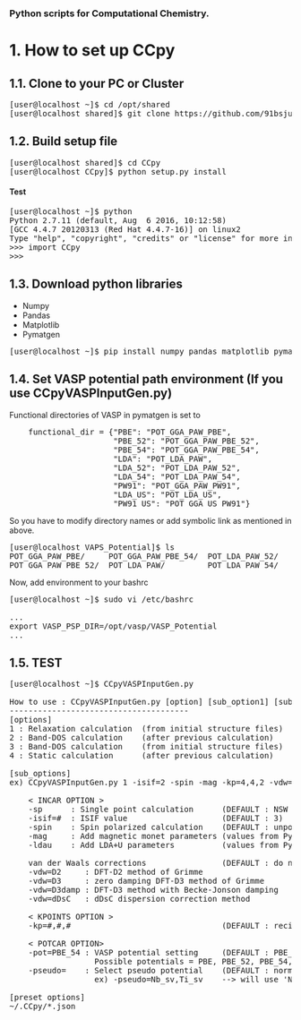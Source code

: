 ### Python scripts for Computational Chemistry.

# 1. How to set up CCpy
## 1.1. Clone to your PC or Cluster
<pre>
[user@localhost ~]$ cd /opt/shared
[user@localhost shared]$ git clone https://github.com/91bsjun/CCpy.git
</pre>

## 1.2. Build setup file
<pre>
[user@localhost shared]$ cd CCpy
[user@localhost CCpy]$ python setup.py install
</pre>
#### Test
<pre>
[user@localhost ~]$ python
Python 2.7.11 (default, Aug  6 2016, 10:12:58) 
[GCC 4.4.7 20120313 (Red Hat 4.4.7-16)] on linux2
Type "help", "copyright", "credits" or "license" for more information.
>>> import CCpy
>>> 
</pre>
## 1.3. Download python libraries
- Numpy
- Pandas
- Matplotlib
- Pymatgen
<pre>
[user@localhost ~]$ pip install numpy pandas matplotlib pymatgen
</pre>

## 1.4. Set VASP potential path environment (If you use CCpyVASPInputGen.py)
Functional directories of VASP in pymatgen is set to
<pre>
    functional_dir = {"PBE": "POT_GGA_PAW_PBE",
                      "PBE_52": "POT_GGA_PAW_PBE_52",
                      "PBE_54": "POT_GGA_PAW_PBE_54",
                      "LDA": "POT_LDA_PAW",
                      "LDA_52": "POT_LDA_PAW_52",
                      "LDA_54": "POT_LDA_PAW_54",
                      "PW91": "POT_GGA_PAW_PW91",
                      "LDA_US": "POT_LDA_US",
                      "PW91_US": "POT_GGA_US_PW91"}
</pre>
So you have to modify directory names or add symbolic link as mentioned in above.
<pre>
[user@localhost VAPS_Potential]$ ls
POT_GGA_PAW_PBE/     POT_GGA_PAW_PBE_54/  POT_LDA_PAW_52/     
POT_GGA_PAW_PBE_52/  POT_LDA_PAW/         POT_LDA_PAW_54/  
</pre>
Now, add environment to your bashrc
<pre>
[user@localhost ~]$ sudo vi /etc/bashrc

...
export VASP_PSP_DIR=/opt/vasp/VASP_Potential
...
</pre>

## 1.5. TEST
<pre>
[user@localhost ~]$ CCpyVASPInputGen.py 

How to use : CCpyVASPInputGen.py [option] [sub_option1] [sub_option2..]
--------------------------------------
[options]
1 : Relaxation calculation  (from initial structure files)
2 : Band-DOS calculation    (after previous calculation)
3 : Band-DOS calculation    (from initial structure files)
4 : Static calculation      (after previous calculation)

[sub_options]
ex) CCpyVASPInputGen.py 1 -isif=2 -spin -mag -kp=4,4,2 -vdw=D3damp, -pseudo=Nb_sv, -pot=LDA_54...

    < INCAR OPTION >
    -sp      : Single point calculation      (DEFAULT : NSW = 200)
    -isif=#  : ISIF value                    (DEFAULT : 3)
    -spin    : Spin polarized calculation    (DEFAULT : unpolarized)
    -mag     : Add magnetic monet parameters (values from Pymatgen)
    -ldau    : Add LDA+U parameters          (values from Pymatgen)

    van der Waals corrections                (DEFAULT : do not use)
    -vdw=D2     : DFT-D2 method of Grimme                   (VASP.5.2.11)
    -vdw=D3     : zero damping DFT-D3 method of Grimme      (VASP.5.3.4)
    -vdw=D3damp : DFT-D3 method with Becke-Jonson damping   (VASP.5.3.4)
    -vdw=dDsC   : dDsC dispersion correction method         (VASP.5.4.1)

    < KPOINTS OPTION >
    -kp=#,#,#                                (DEFAULT : reciprocal parameter as devided by 20)

    < POTCAR OPTION>
    -pot=PBE_54 : VASP potential setting     (DEFAULT : PBE_54)
                  Possible potentials = PBE, PBE_52, PBE_54, LDA, LDA_52, LDA_54, PW91, LDA_US, PW91_US
    -pseudo=    : Select pseudo potential    (DEFAULT : normal)
                  ex) -pseudo=Nb_sv,Ti_sv    --> will use 'Nb_sv, Ti_sv' pseudo potential to 'Nb, Ti'

[preset options]
~/.CCpy/*.json
</pre>
